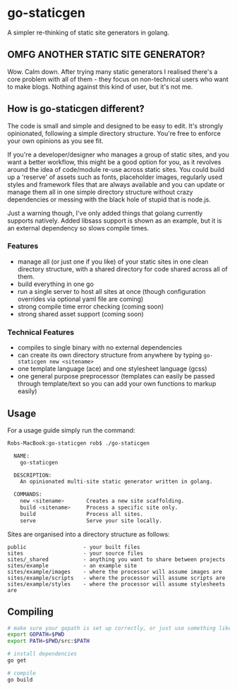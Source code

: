 # go-staticgen
A simpler re-thinking of static site generators in golang.

## OMFG ANOTHER STATIC SITE GENERATOR?
Wow. Calm down. After trying many static generators I realised there's a core problem with all of them - they focus on non-technical users who want to make blogs. Nothing against this kind of user, but it's not me.

## How is go-staticgen different?
The code is small and simple and designed to be easy to edit. It's strongly opinionated, following a simple directory structure. You're free to enforce your own opinions as you see fit.

If you're a developer/designer who manages a group of static sites, and you want a better workflow, this might be a good option for you, as it revolves around the idea of code/module re-use across static sites. You could build up a 'reserve' of assets such as fonts, placeholder images, regularly used styles and framework files that are always available and you can update or manage them all in one simple directory structure without crazy dependencies or messing with the black hole of stupid that is node.js.

Just a warning though, I've only added things that golang currently supports natively. Added libsass support is shown as an example, but it is an external dependency so slows compile times.

### Features
- manage all (or just one if you like) of your static sites in one clean directory structure, with a shared directory for code shared across all of them.
- build everything in one go 
- run a single server to host all sites at once (though configuration overrides via optional yaml file are coming)
- strong compile time error checking (coming soon)
- strong shared asset support (coming soon)

### Technical Features
- compiles to single binary with no external dependencies
- can create its own directory structure from anywhere by typing `go-staticgen new <sitename>`
- one template language (ace) and one stylesheet language (gcss)
- one general purpose preprocessor (templates can easily be passed through template/text so you can add your own functions to markup easily)

## Usage
For a usage guide simply run the command:
```bash
Robs-MacBook:go-staticgen rob$ ./go-staticgen

  NAME:
    go-staticgen

  DESCRIPTION:
    An opinionated multi-site static generator written in golang.

  COMMANDS:
    new <sitename>       Creates a new site scaffolding.
    build <sitename>     Process a specific site only.
    build                Process all sites.
    serve                Serve your site locally.
```

Sites are organised into a directory structure as follows:
```
public                  - your built files
sites                   - your source files
sites/_shared           - anything you want to share between projects
sites/example           - an example site
sites/example/images    - where the processor will assume images are
sites/example/scripts   - where the processor will assume scripts are
sites/example/styles    - where the processor will assume stylesheets are
```

## Compiling
```bash
# make sure your gopath is set up correctly, or just use something like:
export GOPATH=$PWD
export PATH=$PWD/src:$PATH

# install dependencies
go get

# compile
go build
```
